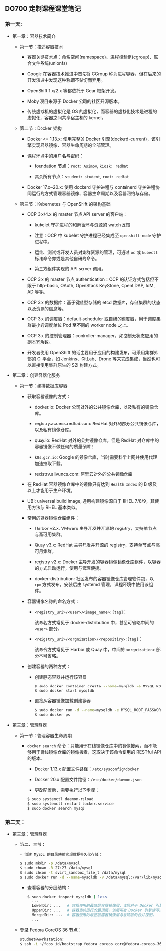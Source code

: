 ## DO700 定制课程课堂笔记

### 第一天:

- 第一章：容器技术简介

  - 第一节：描述容器技术

    - 容器关键技术点：命名空间(namespace)、进程控制组(cgroup)、联合文件系统(unionfs)

    - Google 在容器技术推进中首先将 CGroup 称为进程容器，但在后来的开发演进中发现这种称谓不贴切而弃用。

    - OpenShift 1.x/2.x 等都依托于 Gear 框架开发。

    - Moby 项目来源于 Docker 公司的社区开源版本。

    - 传统虚拟机的虚拟化是 OS 的虚拟化，而容器的虚拟化技术是进程的虚拟化，容器之间共享宿主机的 kernel。

  - 第二节：Docker 架构

    - Docker <= 1.13.x: 使用完整的 Docker 引擎(dockerd-current)，该引擎实现容器镜像、容器生命周期的全部管理。

    - 课程环境中的用户名与密码：
				
      - foundation 节点：`root: Asimov`, `kiosk: redhat`

      - 其余所有节点：`student: student`, `root: redhat`
				
    - Docker 17.x~20.x: 使用 dockerd 守护进程与 containerd 守护进程协同运行的方式管理容器镜像、容器生命周期以及容器网络与存储。

  - 第三节：Kubernetes 与 OpenShift 的架构基础

    - OCP 3.x/4.x 的 master 节点 API server 的客户端：
		   
      - kubelet 守护进程的和解循环与资源的 watch 反馈

      - 注意：OCP 中 kubelet 守护进程已经集成至 `openshift-node` 守护进程中。

      - 运维、测试或开发人员对集群资源的管理，可通过 `oc` 或 `kubectl` 标准命令亦或是其他自研的命令。

      - 第三方组件实现的 API server 调用。

    - OCP 3.x 的 master 节点 authentication：OCP 的认证方式包括但不限于 http-basic, OAuth, OpenStack KeyStone, OpenLDAP, IdM, AD 等等。

    - OCP 3.x 的数据库：基于键值型存储的 etcd 数据库，存储集群的状态以及资源的信息等。

    - OCP 3.x 的调度器：default-scheduler 或自研的调度器，用于调度集群最小的调度单位 Pod 至不同的 worker node 之上。

    - OCP 3.x 的控制管理器：controller-manager，如控制无状态应用的副本冗余数。

    - 开发者使用 OpenShift 的话主要用于应用的构建发布，可采用集群外部的 CI 平台，如 Jenkins、GitLab、Drone 等来完成集成，当然也可以直接使用集群原生的 S2I 构建方式。

- 第二章：创建容器化服务

  - 第一节：编排数据库容器

    - 获取容器镜像的方式：

      - docker.io: Docker 公司对外的公共镜像仓库，以及私有的镜像仓库。

      - registry.access.redhat.com: RedHat 对外的部分公共镜像仓库，以及私有镜像仓库。

      - quay.io: RedHat 对外的公共镜像仓库，但是 RedHat 对仓库中的容器镜像不做任何的质量保障！

      - `k8s.gcr.io`: Google 的镜像仓库，当时需要科学上网并使用代理加速拉取下载。

      - registry.aliyuncs.com: 阿里云对外的公共镜像仓库

    - 在 RedHat 容器镜像仓库中的镜像只有达到 `Health Index` 的 B 级及以上才能用于生产环境。

    - UBI: universal build image, 通用构建镜像源自于 RHEL 7/8/9，其使用方法与 RHEL 基本类似。

    - 常用的容器镜像仓库组件：

      - Harbor v2.x: VMware 主导开发并开源的 registry，支持单节点与高可用集群。

      - Quay v3.x: RedHat 主导开发并开源的 registry，支持单节点与高可用集群。

      - registry v2.x: Docker 主导开发的容器镜像镜像仓库组件，以容器的方式启动运行，使用与管理便捷。

      - docker-distribution: 社区发布的容器镜像仓库管理软件包，以 `rpm` 方式发布，安装后由 systemd 管理，课程环境中使用该组件。

    - 容器镜像名称的命名方式：

      - `<registry_uri>/<user>/<image_name>:[tag]`：
      
        该命名方式常见于 docker-distribution 中，甚至可省略中间的 `<user>` 部分。

      - `<reigstry_uri>/<orgnization>/<repositiry>:[tag]`：
      
        该命令方式常见于 Harbor 或 Quay 中，中间的 `<orgnization>` 部分不可省略。

    - 创建容器的两种方式：

      - 创建静态容器并运行该容器

        ```bash
        $ sudo docker container create --name=mysqldb -e MYSQL_ROOT_PASSWORD=redhat registry.lab.example.com/rhscl/mysql-56-rhel7:latest
        $ sudo docker start mysqldb
        ```

      - 直接从容器镜像加载创建容器

        ```bash
        $ sudo docker run -d --name=mysqldb -e MYSQL_ROOT_PASSWORD=redhat registry.lab.example.com/rhscl/mysql-56-rhel7:latest
        $ sudo docker ps
        ```

- 第三章：管理容器

  - 第一节：管理容器生命周期

    - `docker search` 命令：只能用于在线镜像仓库中的镜像搜索，而不能够用于离线镜像仓库的镜像搜素，这取决于该命令使用的 RESTful API 的版本。

		- Docker 1.13.x 配置文件路径：`/etc/sysconfig/docker`

		- Docker 20.x 配置文件路径：`/etc/docker/daemon.json`

		- 更改配置后，需要执行以下步骤：

      ```bash
      $ sudo systemctl daemon-reload
      $ sudo systemctl restart docker.service
      $ sudo docker search mysql
      ```

### 第二天：

- 第三章：管理容器

  - 第二、三节：

		- 创建 MySQL 的目录映射实现数据持久化存储：

      ```bash
      $ sudo mkdir -p /data/mysql
      $ sudo chown -R 27:27 /data/mysql
      $ sudo chcon -t svirt_sandbox_file_t /data/mysql
      $ sudo docker run -d --name=mysqldb -v /data/mysql:/var/lib/mysql/data -p 3306:3306 registry.lab.example.com/rhscl/mysql-56-rhel7:latest
      ```

    - 查看容器的分层结构：

      ```bash
      $ sudo docker inspect mysqldb | less
        ...
        LowerDir: ...   # 容器使用的最底层容器镜像层，该层对于 Docker 引擎而言是只读层。
        UpperDir: ...   # 容器当前运行的最顶层，该层可被 Docker 引擎读写。
        MergedDir: ...  # 容器使用的最底层容器镜像层与最顶层的合并视图。
        ...
      ```
 
  - 登录 Fedora CoreOS 36 节点：

    ```bash
    studnet@workstation:
    $ ssh -i ~/fcos_id/bootstrap_fedora_coreos core@fedora-coreos-36
    ```





